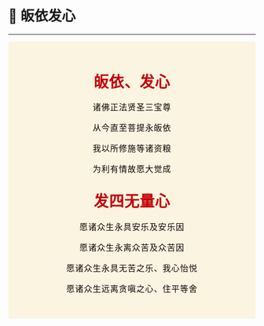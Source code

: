 # 🙏 皈依发心


----

<style>
.vp-doc p {
    margin: 5px 0;
}

.mantra-box {
  margin: 2px 0 !important;
  text-align: center;
  background-color: #FBF4E1;
  padding: 10px;
  border-radius: 5px;
  font-size: 1.2em;
  line-height: 1.5;
  font-weight: 500;
  color: #140000;
  /* font-family: KaiTi, "楷体", "楷体_GB2312", STKaiti, "华文楷体", serif; */
  letter-spacing: 0.06em;
  padding: 1.8em;
}

.mantra-title {
 text-align: center;
 font-size: 1.8em;
 font-weight: 1000;
 color: #C40007;
 margin-top: 30px;
 margin-bottom: 10px;
}

.mantra-space {
 height: 0.8em;
}

.mantra-times {
 color: #513027;
 font-size: 0.8em;
 margin-top: -0.8em;
 margin-bottom: 0.8em;
}

.mantra-important {
 color: #6F2AA9;
}
</style>



<div class="mantra-box">

<div class="mantra-title">
皈依、发心
</div>

诸佛正法贤圣三宝尊

从今直至菩提永皈依

我以所修施等诸资粮

为利有情故愿大觉成


<div class="mantra-title">
发四无量心
</div>

愿诸众生永具安乐及安乐因

愿诸众生永离众苦及众苦因

愿诸众生永具无苦之乐、我心怡悦

愿诸众生远离贪嗔之心、住平等舍

</div>